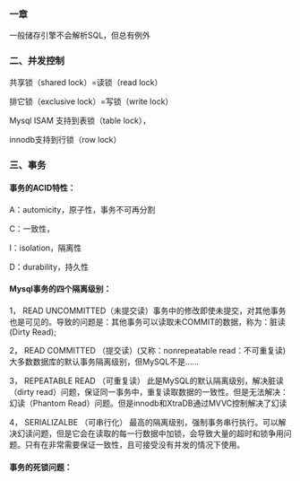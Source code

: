  
### 一章
一般储存引擎不会解析SQL，但总有例外
 
### 二、并发控制
共享锁（shared lock）=读锁（read lock）

排它锁（exclusive lock）=写锁（write lock）

Mysql  ISAM 支持到表锁（table lock），

innodb支持到行锁（row lock）
### 三、事务
#### 事务的ACID特性：

A：automicity，原子性，事务不可再分割

C：一致性，

I：isolation，隔离性

D：durability，持久性

#### Mysql事务的四个隔离级别：

1， READ UNCOMMITTED（未提交读）事务中的修改即使未提交，对其他事务也是可见的。导致的问题是：其他事务可以读取未COMMIT的数据，称为：脏读(Dirty Read);

2，	READ COMMITTED （提交读）(又称：nonrepeatable read：不可重复读)大多数数据库的默认事务隔离级别，但MySQL不是……

3，	REPEATABLE READ （可重复读）
此是MySQL的默认隔离级别，解决脏读（dirty read）问题，保证同一事务中，重复读取数据的一致性。但是无法解决：幻读（Phantom Read）问题。但是innodb和XtraDB通过MVVC控制解决了幻读

4，	SERIALIZALBE （可串行化）
最高的隔离级别，强制事务串行执行。可以解决幻读问题，但是它会在读取的每一行数据中加锁，会导致大量的超时和锁争用问题。只有在非常需要保证一致性，且可接受没有并发的情况下使用。
#### 事务的死锁问题：


